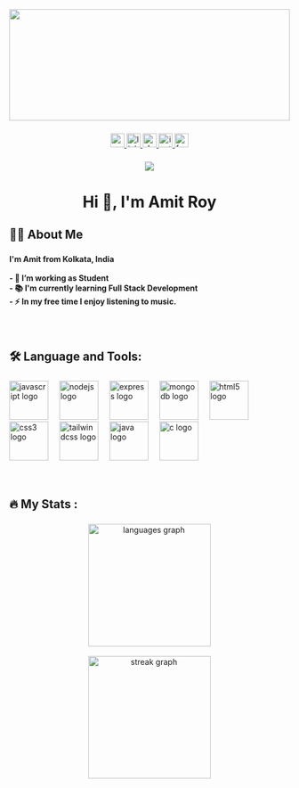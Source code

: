 <div align="center">
    <img height="200" width="100%" src="https://media.licdn.com/dms/image/v2/D5616AQHYeX51Lx38eg/profile-displaybackgroundimage-shrink_350_1400/profile-displaybackgroundimage-shrink_350_1400/0/1712075291740?e=1735171200&v=beta&t=2aWJuDka79b7yTg3bQwiFJkBcq9jyJziOlySB8A4Ge0"  />
  </div>
  
  ###
  
  <div align="center">
    <a href="mailto:amitroy251203@gmail.com" target="_blank">
      <img src="https://img.shields.io/static/v1?message=Gmail&logo=gmail&label=&color=D14836&logoColor=white&labelColor=&style=for-the-badge" height="25" alt="gmail logo"  />
    </a>
    <a href="https://www.linkedin.com/in/amit-roy-062485261/" target="_blank">
      <img src="https://img.shields.io/static/v1?message=LinkedIn&logo=linkedin&label=&color=0077B5&logoColor=white&labelColor=&style=for-the-badge" height="25" alt="linkedin logo"  />
    </a>
    <a href="https://amitroy.vercel.app/" target="_blank">
      <img src="https://img.shields.io/static/v1?message=PORTFOLIO&logo=dev.to&label=&color=&logoColor=white&labelColor=&style=for-the-badge" height="25" alt="devto logo"  />
    </a>
    <a href="https://www.instagram.com/amit_roy25/?igsh=MTU0bWo2NzA0ZG83eQ%3D%3D" target="_blank">
      <img src="https://img.shields.io/static/v1?message=Instagram&logo=instagram&label=&color=E4405F&logoColor=white&labelColor=&style=for-the-badge" height="25" alt="instagram logo"  />
    </a>
    <a href="https://www.facebook.com/profile.php?id=100081072751169" target="_blank">
      <img src="https://img.shields.io/static/v1?message=Facebook&logo=facebook&label=&color=1877F2&logoColor=white&labelColor=&style=for-the-badge" height="25" alt="facebook logo"  />
    </a>
  </div>
  
  ###
  
  <div align="center">
    <img src="https://visitor-badge.laobi.icu/badge?page_id=amitDev25.amitDev25&"  />
  </div>
  
  ###
  
  <h1 align="center">Hi 👋, I'm Amit Roy</h1>
  
  ###
  
  <h2 align="left">👩‍💻  About Me</h2>
  
  ###
  
  <h4 align="left">I'm Amit from Kolkata, India<br><br>- 🔭 I’m working as Student<br>- 📚 I'm currently learning Full Stack Development<br>- ⚡ In my free time I enjoy listening to music.</h4>
  
  ###
  <br>
  
  <h2 align="left">🛠 Language and Tools:</h2>
  
  ###
  
  <div align="left">
    <img src="https://cdn.jsdelivr.net/gh/devicons/devicon/icons/javascript/javascript-original.svg" height="70" alt="javascript logo"  />
    <img width="12" />
    <img src="https://cdn.jsdelivr.net/gh/devicons/devicon/icons/nodejs/nodejs-plain-wordmark.svg" height="70" alt="nodejs logo"  />
    <img width="12" />
    <img src="https://skillicons.dev/icons?i=express" height="70" alt="express logo"  />
    <img width="12" />
    <img src="https://cdn.jsdelivr.net/gh/devicons/devicon/icons/mongodb/mongodb-plain-wordmark.svg" height="70" alt="mongodb logo"  />
    <img width="12" />
    <img src="https://cdn.jsdelivr.net/gh/devicons/devicon/icons/html5/html5-original.svg" height="70" alt="html5 logo"  />
    <img width="12" />
    <img src="https://cdn.jsdelivr.net/gh/devicons/devicon/icons/css3/css3-original.svg" height="70" alt="css3 logo"  />
    <img width="12" />
    <img src="https://cdn.simpleicons.org/tailwindcss/06B6D4" height="70" alt="tailwindcss logo"  />
    <img width="12" />
    <img src="https://cdn.jsdelivr.net/gh/devicons/devicon/icons/java/java-original-wordmark.svg" height="70" alt="java logo"  />
    <img width="12" />
    <img src="https://cdn.jsdelivr.net/gh/devicons/devicon/icons/c/c-original.svg" height="70" alt="c logo"  />
  </div>
  
  
  
  <br clear="both">
  <br>
  <h2 align="left">🔥   My Stats :</h2>
  
  ###
  
  <div align="center">
    <img src="https://github-readme-stats.vercel.app/api/top-langs?username=amitDev25&locale=en&hide_title=false&layout=compact&card_width=320&langs_count=5&theme=dracula&hide_border=false&order=2" height="220" alt="languages graph" /> <br> <br>
    <img src="https://streak-stats.demolab.com?user=amitDev25&locale=en&mode=daily&theme=dark&hide_border=false&border_radius=5&order=3" height="220" alt="streak graph"  />
  </div>
  
  ###
  
